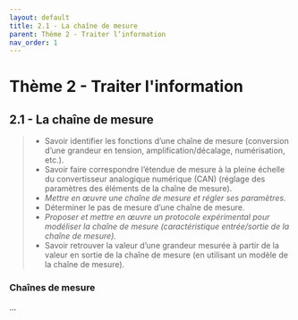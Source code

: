 ```yaml
---
layout: default
title: 2.1 - La chaîne de mesure
parent: Thème 2 - Traiter l’information
nav_order: 1
---
```


# Thème 2 - Traiter l'information

## 2.1 - La chaîne de mesure

> - Savoir identifier les fonctions d’une chaîne de mesure (conversion d’une grandeur en tension, amplification/décalage, numérisation, etc.).
> - Savoir faire correspondre l’étendue de mesure à la pleine échelle du convertisseur analogique numérique (CAN) (réglage des paramètres des éléments de la chaîne de mesure).
> - *Mettre en œuvre une chaîne de mesure et régler ses paramètres.*
> - Déterminer le pas de mesure d’une chaîne de mesure.
> - *Proposer et mettre en œuvre un protocole expérimental pour modéliser la chaîne de mesure (caractéristique entrée/sortie de la chaîne de mesure).*
> - Savoir retrouver la valeur d’une grandeur mesurée à partir de la valeur en sortie de la chaîne de mesure (en utilisant un modèle de la chaîne de mesure).

### Chaînes de mesure

...